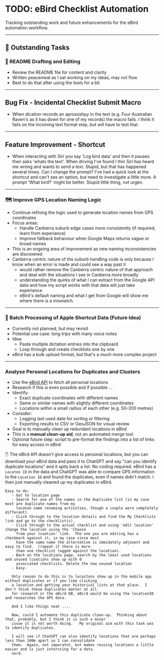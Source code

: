 # TODO: eBird Checklist Automation

Tracking outstanding work and future enhancements for the eBird automation workflow.

---

## 🔧 Outstanding Tasks

### 📘 README Drafting and Editing

- Review the README file for content and clarity
- Written peacemeal as I sat working on my ideas, may not flow
- Best to do that after using the tools for a bit

---

## Bug Fix - Incidental Checklist Submit Macro

- When dication records an aprososhpy in the text (e.g. Four Australian Raven's as it has down for one of my records)
  the macro fails.  I think it fails on the incoming text format step, but will have to test that.

---
## Feature Improvement - Shortcut

- When interacting with Siri you say 'Log bird data' and then it pauses then asks 'whats the text'.  When driving 
  I've found I thin Siri has heard me wrong and wants to send a text.  Stupid, but that has happened several times.
  Can I change the prompt?  I've had a quick look at the shortcut and can't see an option, but need to investigate
  a little more.  A prompt 'What bird?' might be better.  Stupid little thing, not urgen.

---

### 🗺️ Improve GPS Location Naming Logic

- Continue refining the logic used to generate location names from GPS coordinates
- Focus areas:
  - Handle Canberra suburb edge cases more consistently (if required, learn from experiance)
  - Improve fallback behaviour when Google Maps returns vague or broad names
- This is an ongoing area of improvement as new naming inconsistencies are discovered
- Canberra centric nature of the suburb handling code is only because I know when an error is made and could see a way past it
  - would rather remove the Canberra centric nature of that approach and deal with the situations I see in Canberra more broadly
  - understanding the quirks of what I can extract from the Google API data and how my script works with that data will just
    take experiance.
  - eBird's default naming and what I get from Google will show me where there is a mismatch.
 
---

### 🧪 Batch Processing of Apple Shortcut Data (Future Idea)

- Currently not planned, but may revisit
- Potential use case: long trips with many voice notes
- Idea:
  - Paste multiple dictation entries into the clipboard
  - Loop through and create checklists one by one
- eBird has a bulk upload format, but that's a much more complex project

---

### Analyse Personal Locations for Duplicates and Clusters

- Use the [eBird API](https://documenter.getpostman.com/view/664302/ebird-api-20/2HTbHW) to fetch all personal locations
- Research if this is even possible and if possible ...
- Identify:
  - Exact duplicate coordinates with different names
  - Same or similar names with slightly different coordinates
  - Locations within a small radius of each other (e.g. 50–200 metres)
- Consider:
  - Logging last used date for sorting or filtering
  - Exporting results to CSV or GeoJSON for visual review
- Goal is to manually clean up redundant locations in eBird
- This is a **manual clean-up aid**, not an automated merge tool
- Optional future step: script to pre-format the findings into a list of links for easy access in eBird

✋  The eBird API doesn't give access to personal locations, but you can download your eBird data and pass it to
    ChatGPT and say "can you identify duplicate locations" and it spits back a list.  No coding required.  eBird
    has a `Locaton ID` in the data and ChatGPT was able to compare GPS information to the `Location ID` and 
    found the duplicates, even if names didn't match.  I then just manually cleaned up my duplicates in eBird.
    
    Easy to do:
       - Got to location page
       - Search for one of the names in the duplicate list (in my case most are duplicate names from my
         locaton name renaming activities, though a couple were completely different).
       - CLick through to the location details and find the My Checklists link and go to the checklist(s).
       - Click through to the actual checklist and using 'edit location' change the location using the 'Choose
         from your lcoation' link.  The one you are editing has a checkmark against it, in my case since most
         have the same name the alternative is immidately adjasent and easy to find.  (repeat if there is more
         than one checklist logged against the location).
       - Back on the locations page, search by the least used locations and unused lcoations show up with 0
         associated checklists. Delete the now unused location
       - Easy.

       Only reason to do this is to locaitons show up in the mobile app without duplicates or if you like clicking
       a location and getting your historical lists at that place.  I don't think these duplicates matter at all
       for research or the eBird DB, eBird would be using the locationID and researches the GPS data.

       And I like things neat ....

       Now, could I automate this duplicate clean-up.  Thinking about that, probably, but I think it is such a minor
       issue it is not worth doing.   My original aim with this task was to identify duplicates.

       I will see if ChatGPT can also identify locations that are perhaps less than 100m apart so I can consolidate
       them.  Again, not imporatnt, but makes reusing locations a little easier and is just intersting for a data
       nerd.